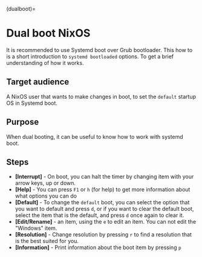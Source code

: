 (dualboot)=
# Dual boot NixOS
It is recommended to use Systemd boot over Grub bootloader.
This how to is a short introduction to `systemd bootloaded` options. To get a brief understanding of how it works.

## Target audience
A NixOS user that wants to make changes in boot, to set the `default` startup OS in Systemd boot.

## Purpose
When dual booting, it can be useful to know how to work with systemd boot.

## Steps
* **[Interrupt]** - On boot, you can halt the timer by changing item with your arrow keys, up or down.
* **[Help]** - You can press `F1` or `h` (for help) to get more information about what options you can do
* **[Default]** - To change the `default` boot, you can select the option that you want to default and press `d`, or if you want to clear the default boot, select the item that is the default, and press `d` once again to clear it.
* **[Edit/Rename]** - an item, using the `e` to edit an item. You can not edit the "Windows" item.
* **[Resolution]** - Change resolution by pressing `r` to find a resolution that is the best suited for you.
* **[Information]** - Print information about the boot item by pressing `p`

